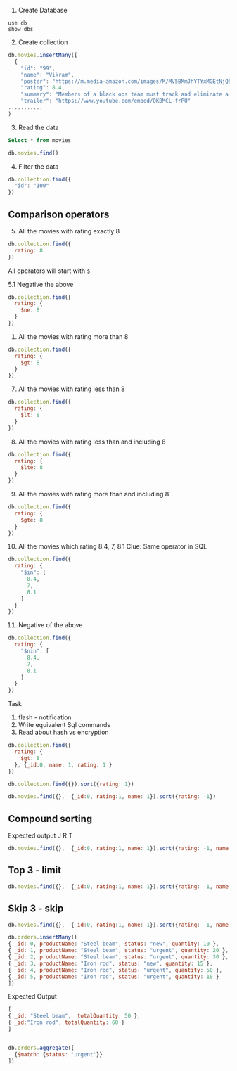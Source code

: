 
1. Create Database

```
use db
show dbs
```

2. Create collection
```js
db.movies.insertMany([
  {
    "id": "99",
    "name": "Vikram",
    "poster": "https://m.media-amazon.com/images/M/MV5BMmJhYTYxMGEtNjQ5NS00MWZiLWEwN2ItYjJmMWE2YTU1YWYxXkEyXkFqcGdeQXVyMTEzNzg0Mjkx._V1_.jpg",
    "rating": 8.4,
    "summary": "Members of a black ops team must track and eliminate a gang of masked murderers.",
    "trailer": "https://www.youtube.com/embed/OKBMCL-frPU"
...........
)
```

3. Read the data

```sql
Select * from movies
```

```js
db.movies.find()
```

4. Filter the data

```js
db.collection.find({
  "id": "100"
})
```


## Comparison operators

5. All the movies with rating exactly 8


```js
db.collection.find({
  rating: 8
})
```

All operators will start with `$`


5.1 Negative the above


```js
db.collection.find({
  rating: {
    $ne: 8
  }
})
```



1. All the movies with rating more than 8

```js
db.collection.find({
  rating: {
    $gt: 8
  }
})
```

7. All the movies with rating less than 8

```js
db.collection.find({
  rating: {
    $lt: 8
  }
})
```

8. All the movies with rating less than and including 8


```js
db.collection.find({
  rating: {
    $lte: 8
  }
})
```

9. All the movies with rating more than and including 8

```js
db.collection.find({
  rating: {
    $gte: 8
  }
})
```

10. All the movies which rating 8.4, 7, 8.1
Clue: Same operator in SQL 


```js
db.collection.find({
  rating: {
    "$in": [
      8.4,
      7,
      8.1
    ]
  }
})
```

11. Negative of the above

```js
db.collection.find({
  rating: {
    "$nin": [
      8.4,
      7,
      8.1
    ]
  }
})
```

Task 
1. flash - notification
2. Write equivalent Sql commands
3. Read about hash vs encryption



```js
db.collection.find({
  rating: {
    $gt: 8
  }, {_id:0, name: 1, rating: 1 }
})
```


```js
db.collection.find({}).sort({rating: 1})
```


```js
db.movies.find({},  {_id:0, rating:1, name: 1}).sort({rating: -1})
```

## Compound sorting

Expected output
J
R
T

```js
db.movies.find({},  {_id:0, rating:1, name: 1}).sort({rating: -1, name: 1})
```

## Top 3  - limit

```js
db.movies.find({},  {_id:0, rating:1, name: 1}).sort({rating: -1, name: 1}).limit(3)
```
## Skip 3  - skip


<!-- 4th, 5th, 6th -->


```js
db.movies.find({},  {_id:0, rating:1, name: 1}).sort({rating: -1, name: 1}).limit(3).skip(3)
```



```js
db.orders.insertMany([
{ _id: 0, productName: "Steel beam", status: "new", quantity: 10 },
{ _id: 1, productName: "Steel beam", status: "urgent", quantity: 20 },
{ _id: 2, productName: "Steel beam", status: "urgent", quantity: 30 },
{ _id: 3, productName: "Iron rod", status: "new", quantity: 15 },
{ _id: 4, productName: "Iron rod", status: "urgent", quantity: 50 },
{ _id: 5, productName: "Iron rod", status: "urgent", quantity: 10 }
])
```

Expected Output

```js
[
{ _id: "Steel beam",  totalQuantity: 50 },
{ _id:"Iron rod", totalQuantity: 60 }
]

```


```sql

```

```js
db.orders.aggregate([
  {$match: {status: 'urgent'}}
])

```